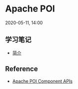 # Apache POI

2020-05-11, 14:00

## 学习笔记

- [简介](1_intro.md)

## Reference

- [Apache POI Component APIs](https://poi.apache.org/components/index.html)
